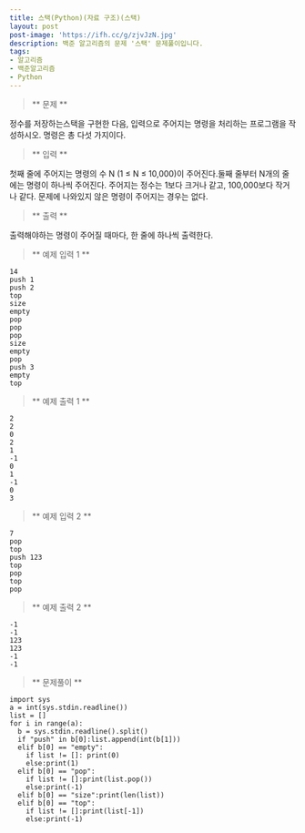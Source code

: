 ```yaml
---
title: 스택(Python)(자료 구조)(스택)
layout: post
post-image: 'https://ifh.cc/g/zjvJzN.jpg'
description: 백준 알고리즘의 문제 '스택' 문제풀이입니다.
tags:
- 알고리즘
- 백준알고리즘
- Python
---
```



>** 문제 **

정수를 저장하는스택을 구현한 다음, 입력으로 주어지는 명령을 처리하는 프로그램을 작성하시오.
명령은 총 다섯 가지이다.

>** 입력 **

첫째 줄에 주어지는 명령의 수 N (1 ≤ N ≤ 10,000)이 주어진다.둘째 줄부터 N개의 줄에는 명령이 하나씩 주어진다. 주어지는 정수는 1보다 크거나 같고, 100,000보다 작거나 같다. 문제에 나와있지 않은 명령이 주어지는 경우는 없다.

>** 출력 **

출력해야하는 명령이 주어질 때마다, 한 줄에 하나씩 출력한다.

>** 예제 입력 1 **

	14
	push 1
	push 2
	top
	size
	empty
	pop
	pop
	pop
	size
	empty
	pop
	push 3
	empty
	top

>** 예제 출력 1 **

	2
	2
	0
	2
	1
	-1
	0
	1
	-1
	0
	3

>** 예제 입력 2 **

	7
	pop
	top
	push 123
	top
	pop
	top
	pop

>** 예제 출력 2 **

	-1
	-1
	123
	123
	-1
	-1

>** 문제풀이 **

	import sys
	a = int(sys.stdin.readline())
	list = []
	for i in range(a):
	  b = sys.stdin.readline().split()
	  if "push" in b[0]:list.append(int(b[1]))
	  elif b[0] == "empty":
	    if list != []: print(0)
	    else:print(1)
	  elif b[0] == "pop":
	    if list != []:print(list.pop())
	    else:print(-1)
	  elif b[0] == "size":print(len(list))
	  elif b[0] == "top":
	    if list != []:print(list[-1])
	    else:print(-1)
	
